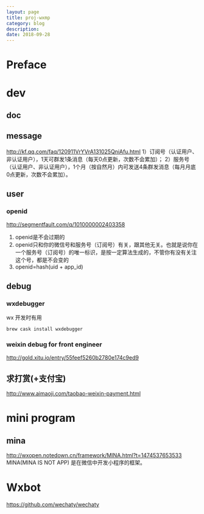 ```yaml
---
layout: page
title: proj-wxmp
category: blog
description: 
date: 2018-09-28
---
```

# Preface

# dev
## doc

## message
http://kf.qq.com/faq/120911VrYVrA131025QniAfu.html
1）订阅号（认证用户、非认证用户），1天可群发1条消息（每天0点更新，次数不会累加）； 
2）服务号（认证用户、非认证用户），1个月（按自然月）内可发送4条群发消息（每月月底0点更新，次数不会累加）。

## user
### openid
http://segmentfault.com/q/1010000002403358

1. openid是不会过期的
2. openid只和你的微信号和服务号（订阅号）有关，跟其他无关。也就是说你在一个服务号（订阅号）的唯一标识，是按一定算法生成的，不管你有没有关注这个号，都是不会变的
3. openid=hash(uid + app_id)

## debug

### wxdebugger
wx 开发时有用

    brew cask install wxdebugger

### weixin debug for front engineer
http://gold.xitu.io/entry/55feef5260b2780e174c9ed9

## 求打赏(+支付宝)
http://www.aimaoji.com/taobao-weixin-payment.html


# mini program
## mina
http://wxopen.notedown.cn/framework/MINA.html?t=1474537653533
MINA(MINA IS NOT APP) 是在微信中开发小程序的框架。

# Wxbot
https://github.com/wechaty/wechaty